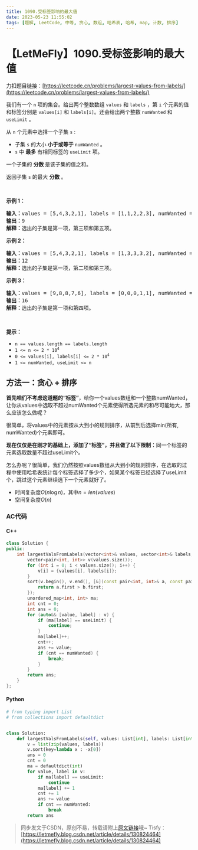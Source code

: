 ```yaml
---
title: 1090.受标签影响的最大值
date: 2023-05-23 11:55:02
tags: [题解, LeetCode, 中等, 贪心, 数组, 哈希表, 哈希, map, 计数, 排序]
---
```


# 【LetMeFly】1090.受标签影响的最大值

力扣题目链接：[https://leetcode.cn/problems/largest-values-from-labels/](https://leetcode.cn/problems/largest-values-from-labels/)

<p>我们有一个&nbsp;<code>n</code>&nbsp;项的集合。给出两个整数数组&nbsp;<code>values</code>&nbsp;和 <code>labels</code>&nbsp;，第 <code>i</code> 个元素的值和标签分别是&nbsp;<code>values[i]</code>&nbsp;和&nbsp;<code>labels[i]</code>。还会给出两个整数&nbsp;<code>numWanted</code>&nbsp;和 <code>useLimit</code> 。</p>

<p>从 <code>n</code> 个元素中选择一个子集 <code>s</code> :</p>

<ul>
	<li>子集 <code>s</code> 的大小&nbsp;<strong>小于或等于</strong> <code>numWanted</code> 。</li>
	<li><code>s</code> 中 <strong>最多</strong> 有相同标签的 <code>useLimit</code> 项。</li>
</ul>

<p>一个子集的&nbsp;<strong>分数&nbsp;</strong>是该子集的值之和。</p>

<p>返回子集&nbsp;<code>s</code> 的最大 <strong>分数</strong> 。</p>

<p>&nbsp;</p>

<p><strong>示例 1：</strong></p>

<pre>
<strong>输入：</strong>values = [5,4,3,2,1], labels = [1,1,2,2,3], numWanted = 3, useLimit = 1
<strong>输出：</strong>9
<strong>解释：</strong>选出的子集是第一项，第三项和第五项。
</pre>

<p><strong>示例 2：</strong></p>

<pre>
<strong>输入：</strong>values = [5,4,3,2,1], labels = [1,3,3,3,2], numWanted = 3, useLimit = 2
<strong>输出：</strong>12
<strong>解释：</strong>选出的子集是第一项，第二项和第三项。
</pre>

<p><strong>示例 3：</strong></p>

<pre>
<strong>输入：</strong>values = [9,8,8,7,6], labels = [0,0,0,1,1], numWanted = 3, useLimit = 1
<strong>输出：</strong>16
<strong>解释：</strong>选出的子集是第一项和第四项。
</pre>

<p>&nbsp;</p>

<p><strong>提示：</strong></p>

<ul>
	<li><code>n == values.length == labels.length</code></li>
	<li><code>1 &lt;= n &lt;= 2 * 10<sup>4</sup></code></li>
	<li><code>0 &lt;= values[i], labels[i] &lt;= 2 * 10<sup>4</sup></code></li>
	<li><code>1 &lt;= numWanted, useLimit &lt;= n</code></li>
</ul>


    
## 方法一：贪心 + 排序

**首先咱们不考虑这道题的“标签”**，给你一个values数组和一个整数numWanted，让你从values中选取不超过numWanted个元素使得所选元素的和尽可能地大，那么应该怎么做呢？

很简单，将values中的元素按从大到小的规则排序，从前到后选择min(所有, numWanted)个元素即可。

**现在仅仅是在刚才的基础上，添加了“标签”，并且做了以下限制**：同一个标签的元素选取数量不超过useLimit个。

怎么办呢？很简单，我们仍然按照values数组从大到小的规则排序，在选取的过程中使用哈希表统计每个标签选择了多少个，如果某个标签已经选择了useLimit个，跳过这个元素继续选下一个元素就好了。

+ 时间复杂度$O(n \log n)$，其中$n=len(values)$
+ 空间复杂度$O(n)$

### AC代码

#### C++

```cpp
class Solution {
public:
    int largestValsFromLabels(vector<int>& values, vector<int>& labels, int numWanted, int useLimit) {
        vector<pair<int, int>> v(values.size());
        for (int i = 0; i < values.size(); i++) {
            v[i] = {values[i], labels[i]};
        }
        sort(v.begin(), v.end(), [&](const pair<int, int>& a, const pair<int, int>& b) {
            return a.first > b.first;
        });
        unordered_map<int, int> ma;
        int cnt = 0;
        int ans = 0;
        for (auto&& [value, label] : v) {
            if (ma[label] == useLimit) {
                continue;
            }
            ma[label]++;
            cnt++;
            ans += value;
            if (cnt == numWanted) {
                break;
            }
        }
        return ans;
    }
};
```

#### Python

```python
# from typing import List
# from collections import defaultdict


class Solution:
    def largestValsFromLabels(self, values: List[int], labels: List[int], numWanted: int, useLimit: int) -> int:
        v = list(zip(values, labels))
        v.sort(key=lambda x : -x[0])
        ans = 0
        cnt = 0
        ma = defaultdict(int)
        for value, label in v:
            if ma[label] == useLimit:
                continue
            ma[label] += 1
            cnt += 1
            ans += value
            if cnt == numWanted:
                break
        return ans
```

> 同步发文于CSDN，原创不易，转载请附上[原文链接](https://blog.letmefly.xyz/2023/05/23/LeetCode%201090.%E5%8F%97%E6%A0%87%E7%AD%BE%E5%BD%B1%E5%93%8D%E7%9A%84%E6%9C%80%E5%A4%A7%E5%80%BC/)哦~
> Tisfy：[https://letmefly.blog.csdn.net/article/details/130824464](https://letmefly.blog.csdn.net/article/details/130824464)
